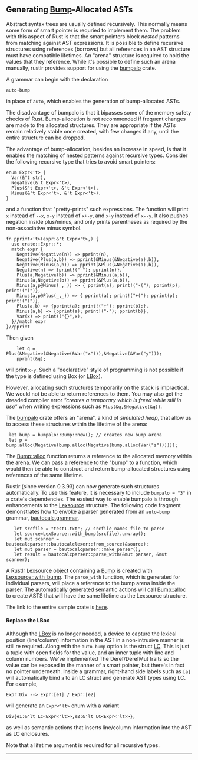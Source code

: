 ##  Generating [Bump][bumpalo]-Allocated ASTs

Abstract syntax trees are usually defined recursively.  This normally means
some form of smart pointer is requried to implement them.  The problem with
this aspect of Rust is that the smart pointers block *nested* patterns from
matching against AST expressions.  It is possible to define recursive structures
using references (borrows) but all references in an AST structure must have
compatible lifetimes.  An "arena" structure is required to hold the values that
they reference.  While it's possible to define such an arena manually, rustlr
provides support for using the [bumpalo][bumpalo] crate.

A grammar can begin with the declaration
```
auto-bump
```
in place of `auto`, which enables the generation of bump-allocated ASTs.

The disadvantage of bumpalo is that it bipasses some of the memory
safety checks of Rust. Bump-allocation is not recommended if frequent
changes are made to the allocated structures.  They are appropriate if
the ASTs remain relatively stable once created, with few changes if
any, until the entire structure can be dropped.

The advantage of bump-allocation, besides an increase in speed, is
that it enables the matching of nested patterns against recursive
types.  Consider the following recursive type that tries to avoid
smart pointers:
```
enum Expr<'t> {
  Var(&'t str),
  Negative(&'t Expr<'t>),
  Plus(&'t Expr<'t>, &'t Expr<'t>),
  Minus(&'t Expr<'t>, &'t Expr<'t>),
}
```
and a function that "pretty-prints" such expressions. The function will print
`x` instead of `--x`, `x-y` instead of `x+-y`, and `x+y` instead of `x--y`.
It also pushes negation inside plus/minus, and only prints parentheses as
required by the non-associative minus symbol.
```
fn pprint<'t>(expr:&'t Expr<'t>,) {
  use crate::Expr::*;
  match expr {
    Negative(Negative(n)) => pprint(n),
    Negative(Plus(a,b)) => pprint(&Minus(&Negative(a),b)),
    Negative(Minus(a,b)) => pprint(&Plus(&Negative(a),b)),
    Negative(n) => {print!("-"); pprint(n)},
    Plus(a,Negative(b)) => pprint(&Minus(a,b)),
    Minus(a,Negative(b)) => pprint(&Plus(a,b)),
    Minus(a,p@Minus(_,_)) => { pprint(a); print!("-("); pprint(p); print!(")")},
    Minus(a,p@Plus(_,_)) => { pprint(a); print!("+("); pprint(p); print!(")")},
    Plus(a,b) => {pprint(a); print!("+"); pprint(b);},
    Minus(a,b) => {pprint(a); print!("-"); pprint(b)},    
    Var(x) => print!("{}",x),
  }//match expr
}//pprint
```
Then given
```
    let q = Plus(&Negative(&Negative(&Var("x"))),&Negative(&Var("y")));
    pprint(&q);
```
will print `x-y`. Such a "declarative" style of programming is not
possible if the type is defined using Box (or [LBox][2]).

However, allocating such structures temporarily on the stack is impractical.
We would not be able to return references to them.
You may also get the dreaded compiler error *"creates a temporary which is freed while still in use"* when writing expressions such as `Plus(&q,&Negative(&q))`.

The [bumpalo][bumpalo] crate offers an "arena", a kind of *simulated heap*,
that allow us to access these structures within the lifetime of the arena:
```
 let bump = bumpalo::Bump::new(); // creates new bump arena
 let p = bump.alloc(Negative(bump.alloc(Negative(bump.alloc(Var("z"))))));
```
The [Bump::alloc](https://docs.rs/bumpalo/latest/bumpalo/struct.Bump.html#method.alloc) function returns a reference to the allocated memory within
the arena.  We can pass a reference to the "bump" to a function, which would
then be able to construct and return bump-allocated structures using references
of the same lifetime.

Rustlr (since version 0.3.93) can now generate such structures automatically.
To use this feature, it is necessary to include `bumpalo = "3"` in a crate's
dependencies.  The easiest way to enable bumpalo is through enhancements to
the [Lexsource][lexsource] structure.  The following code fragment
demonstrates how to envoke a parser generated from an `auto-bump` grammar,
[bautocalc.grammar](https://cs.hofstra.edu/~cscccl/rustlr_project/bumpcalc/bautocalc.grammar),
```
   let srcfile = "test1.txt"; // srcfile names file to parse
   let source=LexSource::with_bump(srcfile).unwrap();
   let mut scanner = bautocalcparser::bautocalclexer::from_source(&source);   
   let mut parser = bautocalcparser::make_parser();
   let result = bautocalcparser::parse_with(&mut parser, &mut scanner);
```
A Rustlr Lexsource object containing a [Bump](https://docs.rs/bumpalo/latest/bumpalo/struct.Bump.html) is created with [Lexsource::with_bump][withbump].
The `parse_with` function, which is generated for individual parsers, will place
a reference to the bump arena inside the parser.  The automatically
generated semantic actions will call [Bump::alloc](https://docs.rs/bumpalo/latest/bumpalo/struct.Bump.html#method.alloc) to create ASTS that will have the
same lifetime as the Lexsource structure.

The link to the entire sample crate is [here](https://cs.hofstra.edu/~cscccl/rustlr_project/bumpcalc/).


#### Replace the LBox

Although the [LBox][2] is no longer needed, a device to capture the
lexical position (line/column) information in the AST in a
non-intrusive manner is still re required.  Along with the `auto-bump`
option is the struct [LC][lc].  This is just a tuple with open fields
for the value, and an inner tuple with line and column numbers. We've
implemented The Deref/DerefMut traits so the value can be exposed in
the manner of a smart pointer, but there's in fact no pointer
underneath.  Inside a grammar, right-hand side labels such as `[a]`
will automatically bind `a` to an LC struct and generate AST types
using LC.  For example,
```
Expr:Div --> Expr:[e1] / Expr:[e2]
```
will generate an `Expr<'lt>` enum with a variant
```
Div{e1:&'lt LC<Expr<'lt>>,e2:&'lt LC<Expr<'lt>>},
```
as well as semantic actions that inserts line/column information into the
AST as LC enclosures.

Note that a lifetime argument is required for all recursive types.


   ----------------


[1]:https://docs.rs/rustlr/latest/rustlr/lexer_interface/struct.StrTokenizer.html
[2]:https://docs.rs/rustlr/latest/rustlr/generic_absyn/struct.LBox.html
[3]:https://docs.rs/rustlr/latest/rustlr/generic_absyn/struct.LRc.html
[4]:https://docs.rs/rustlr/latest/rustlr/zc_parser/struct.ZCParser.html#method.lbx
[5]:https://docs.rs/rustlr/latest/rustlr/zc_parser/struct.StackedItem.html#method.lbox
[sitem]:https://docs.rs/rustlr/latest/rustlr/zc_parser/struct.StackedItem.html
[chap1]:https://cs.hofstra.edu/~cscccl/rustlr_project/chapter1.html
[chap2]:https://cs.hofstra.edu/~cscccl/rustlr_project/chapter2.html
[chap3]:  https://cs.hofstra.edu/~cscccl/rustlr_project/chapter3.html
[chap4]:  https://cs.hofstra.edu/~cscccl/rustlr_project/chapter4.html
[lexsource]:https://docs.rs/rustlr/latest/rustlr/lexer_interface/struct.LexSource.html
[drs]:https://docs.rs/rustlr/latest/rustlr/index.html
[tktrait]:https://docs.rs/rustlr/latest/rustlr/lexer_interface/trait.Tokenizer.html
[tt]:https://docs.rs/rustlr/latest/rustlr/lexer_interface/struct.TerminalToken.html
[rtk]:https://docs.rs/rustlr/latest/rustlr/lexer_interface/enum.RawToken.html
[fromraw]:https://docs.rs/rustlr/latest/rustlr/lexer_interface/struct.TerminalToken.html#method.from_raw
[nextsymfun]:https://docs.rs/rustlr/latest/rustlr/lexer_interface/trait.Tokenizer.html#tymethod.nextsym
[zcp]:https://docs.rs/rustlr/latest/rustlr/zc_parser/struct.ZCParser.html
[ttnew]:https://docs.rs/rustlr/latest/rustlr/lexer_interface/struct.TerminalToken.html#method.new
[take]:https://docs.rs/rustlr/latest/rustlr/generic_absyn/struct.LBox.html#method.take
[c11]:https://cs.hofstra.edu/~cscccl/rustlr_project/cparser/cauto.grammar
[apnd]:  https://cs.hofstra.edu/~cscccl/rustlr_project/appendix.html
[bumpalo]: https://docs.rs/bumpalo/latest/bumpalo/index.html
[withbump]:https://docs.rs/rustlr/latest/rustlr/lexer_interface/struct.LexSource.html#method.with_bump
[lc]:https://docs.rs/rustlr/latest/rustlr/generic_absyn/struct.LC.html